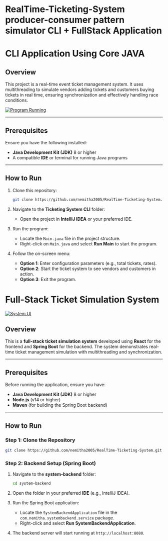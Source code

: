 # RealTime-Ticketing-System producer-consumer pattern simulator CLI + FullStack Application


# CLI Application Using Core JAVA
## Overview

This project is a real-time event ticket management system. It uses multithreading to simulate vendors adding tickets and customers buying tickets in real time, ensuring synchronization and effectively handling race conditions.

[![Program Running](https://i.postimg.cc/sfJLbRPV/Screenshot-2024-12-12-003018.png)](https://postimg.cc/jCLvJmk9)

---

## Prerequisites

Ensure you have the following installed:
- **Java Development Kit (JDK)** 8 or higher
- A compatible **IDE** or terminal for running Java programs

---

## How to Run

1. Clone this repository:
   ```bash
   git clone https://github.com/nemitha2005/RealTime-Ticketing-System.git

2. Navigate to the **Ticketing System CLI** folder:
   - Open the project in **IntelliJ IDEA** or your preferred IDE.

3. Run the program:
   - Locate the `Main.java` file in the project structure.
   - Right-click on `Main.java` and select **Run Main** to start the program.

4. Follow the on-screen menu:
   - **Option 1**: Enter configuration parameters (e.g., total tickets, rates).
   - **Option 2**: Start the ticket system to see vendors and customers in action.
   - **Option 3**: Exit the program.

  
# Full-Stack Ticket Simulation System 

[![System UI](https://i.postimg.cc/2jwzGMVW/Screenshot-2024-12-12-010649.png)](https://postimg.cc/bdZcN60Y)

## Overview

This is a **full-stack ticket simulation system** developed using **React** for the frontend and **Spring Boot** for the backend. The system demonstrates real-time ticket management simulation with multithreading and synchronization.

---

## Prerequisites

Before running the application, ensure you have:
- **Java Development Kit (JDK)** 8 or higher
- **Node.js** (v14 or higher)
- **Maven** (for building the Spring Boot backend)

---

## How to Run

### Step 1: Clone the Repository
```bash
git clone https://github.com/nemitha2005/RealTime-Ticketing-System.git
```
### Step 2: Backend Setup (Spring Boot)
1. Navigate to the **system-backend** folder:
   ```bash
   cd system-backend
   ```
2. Open the folder in your preferred **IDE** (e.g., IntelliJ IDEA).

3. Run the Spring Boot application:
   - Locate the `SystemBackendApplication` file in the `com.nemitha.systembackend.service` package.
   - Right-click and select **Run SystemBackendApplication**.

4. The backend server will start running at `http://localhost:8080`.




